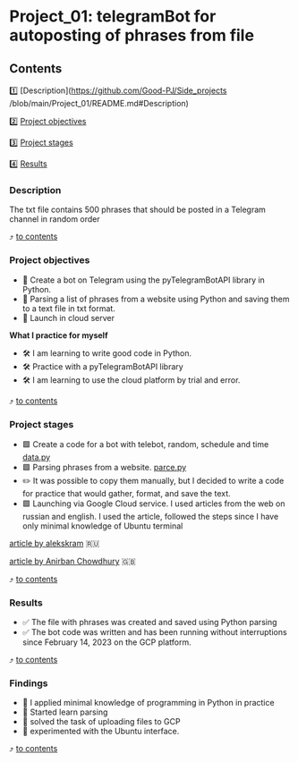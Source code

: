 # Project_01: telegramBot for autoposting of phrases from file 

## Contents
1️⃣ [Description](https://github.com/Good-PJ/Side_projects
/blob/main/Project_01/README.md#Description)

2️⃣ [Project objectives](https://github.com/Good-PJ/side_practice/blob/main/Project_01/README.md#Project-objectives)

3️⃣ [Project stages](https://github.com/Good-PJ/side_practice/blob/main/Project_01/README.md#Project-stages)

4️⃣ [Results](https://github.com/Good-PJ/side_practice/blob/main/Project_01/README.md#results)



### Description
The txt file contains 500 phrases that should be posted in a Telegram channel in random order

:arrow_heading_up: [to contents](https://github.com/Good-PJ/side_practice/blob/main/Project_01/README.md#Contents)


### Project objectives
- 🎯 Create a bot on Telegram using the pyTelegramBotAPI library in Python.
- 🎯 Parsing a list of phrases from a website using Python and saving them to a text file in txt format.
- 🎯 Launch in cloud server

**What I practice for myself**
- 🛠️ I am learning to write good code in Python.
- 🛠️ Practice with a pyTelegramBotAPI library
- 🛠️ I am learning to use the cloud platform by trial and error.

:arrow_heading_up: [to contents](https://github.com/Good-PJ/side_practice/blob/main/Project_01/README.md#Contents)


### Project stages

- 🟩 Create a code for a bot with telebot, random, schedule and time [data.py](https://github.com/Good-PJ/side_practice/edit/main/Project_01/data.py)
- 🟩 Parsing phrases from a website. [parce.py](https://github.com/Good-PJ/side_practice/blob/main/Project_01/Parce.py)
- ✏️ It was possible to copy them manually, but I decided to write a code for practice that would gather, format, and save the text.
- 🟩 Launching via Google Cloud service. I used articles from the web on russian and english. 
   I used the article, followed the steps since I have only minimal knowledge of Ubuntu terminal 
   
[article by alekskram](https://habr.com/ru/articles/488560/) :ru:

[article by Anirban Chowdhury](https://programmingforgood.medium.com/deploy-telegram-bot-on-google-cloud-platform-74f1f531f65e) :uk:

:arrow_heading_up: [to contents](https://github.com/Good-PJ/side_practice/blob/main/Project_01/README.md#Contents)



### Results

- ✅ The file with phrases was created and saved using Python parsing
- ✅ The bot code was written and has been running without interruptions since February 14, 2023 on the GCP platform.

:arrow_heading_up: [to contents](https://github.com/Good-PJ/side_practice/blob/main/Project_01/README.md#Contents)


### Findings

- 📌 I applied minimal knowledge of programming in Python in practice
- 📌 Started learn parsing
- 📌 solved the task of uploading files to GCP
- 📌 experimented with the Ubuntu interface.

:arrow_heading_up: [to contents](https://github.com/Good-PJ/side_practice/blob/main/Project_01/README.md#Contents)
